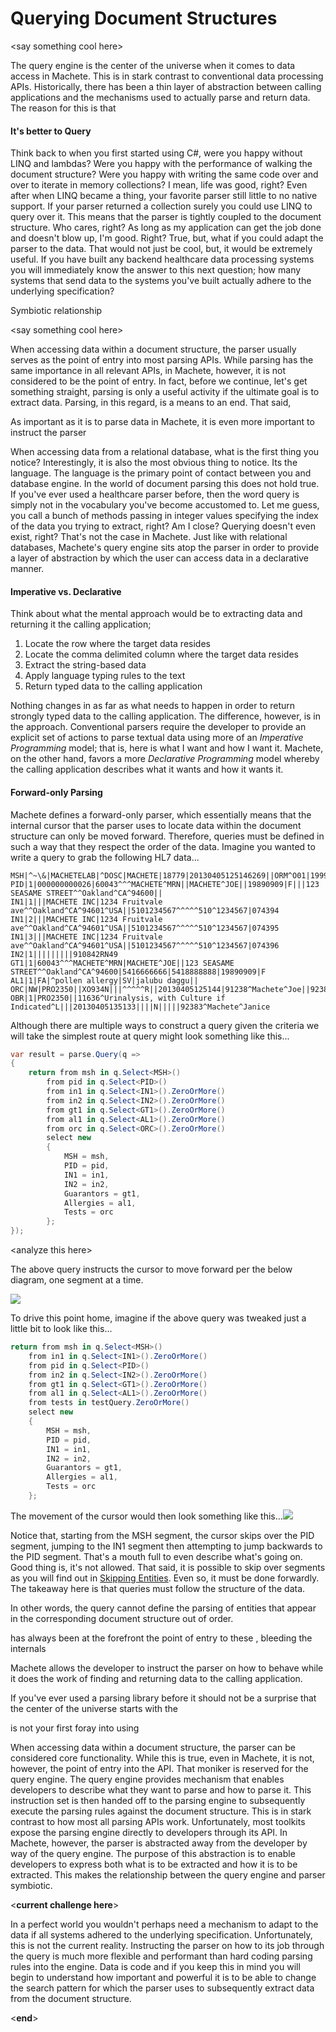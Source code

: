 # Querying Document Structures

&lt;say something cool here&gt;

The query engine is the center of the universe when it comes to data access in Machete. This is in stark contrast to conventional data processing APIs. Historically, there has been a thin layer of abstraction between calling applications and the mechanisms used to actually parse and return data. The reason for this is that

#### It's better to Query

Think back to when you first started using C\#, were you happy without LINQ and lambdas? Were you happy with the performance of walking the document structure? Were you happy with writing the same code over and over to iterate in memory collections? I mean, life was good, right? Even after when LINQ became a thing, your favorite parser still little to no native support. If your parser returned a collection surely you could use LINQ to query over it. This means that the parser is tightly coupled to the document structure. Who cares, right? As long as my application can get the job done and doesn't blow up, I'm good. Right? True, but, what if you could adapt the parser to the data. That would not just be cool, but, it would be extremely useful. If you have built any backend healthcare data processing systems you will immediately know the answer to this next question; how many systems that send data to the systems you've built actually adhere to the underlying specification?

Symbiotic relationship

&lt;say something cool here&gt;

When accessing data within a document structure, the parser usually serves as the point of entry into most parsing APIs. While parsing has the same importance in all relevant APIs, in Machete, however, it is not considered to be the point of entry. In fact, before we continue, let's get something straight, parsing is only a useful activity if the ultimate goal is to extract data. Parsing, in this regard, is a means to an end. That said,

As important as it is to parse data in Machete, it is even more important to instruct the parser

When accessing data from a relational database, what is the first thing you notice? Interestingly, it is also the most obvious thing to notice. Its the language. The language is the primary point of contact between you and database engine. In the world of document parsing this does not hold true. If you've ever used a healthcare parser before, then the word query is simply not in the vocabulary you've become accustomed to. Let me guess, you call a bunch of methods passing in integer values specifying the index of the data you trying to extract, right? Am I close? Querying doesn't even exist, right? That's not the case in Machete. Just like with relational databases, Machete's query engine sits atop the parser in order to provide a layer of abstraction by which the user can access data in a declarative manner.

#### Imperative vs. Declarative

Think about what the mental approach would be to extracting data and returning it the calling application;

1. Locate the row where the target data resides
2. Locate the comma delimited column where the target data resides
3. Extract the string-based data
4. Apply language typing rules to the text
5. Return typed data to the calling application

Nothing changes in as far as what needs to happen in order to return strongly typed data to the calling application. The difference, however, is in the approach. Conventional parsers require the developer to provide an explicit set of actions to parse textual data using more of an _Imperative Programming_ model; that is, here is what I want and how I want it. Machete, on the other hand, favors a more _Declarative Programming_ model whereby the calling application describes what it wants and how it wants it.

#### Forward-only Parsing

Machete defines a forward-only parser, which essentially means that the internal cursor that the parser uses to locate data within the document structure can only be moved forward. Therefore, queries must be defined in such a way that they respect the order of the data. Imagine you wanted to write a query to grab the following HL7 data...

```
MSH|^~\&|MACHETELAB|^DOSC|MACHETE|18779|20130405125146269||ORM^O01|1999077678|P|2.3|||AL|AL
PID|1|000000000026|60043^^^MACHETE^MRN||MACHETE^JOE||19890909|F|||123 SEASAME STREET^^Oakland^CA^94600||
IN1|1|||MACHETE INC|1234 Fruitvale ave^^Oakland^CA^94601^USA||5101234567^^^^^510^1234567|074394
IN1|2|||MACHETE INC|1234 Fruitvale ave^^Oakland^CA^94601^USA||5101234567^^^^^510^1234567|074395
IN1|3|||MACHETE INC|1234 Fruitvale ave^^Oakland^CA^94601^USA||5101234567^^^^^510^1234567|074396
IN2|1|||||||||910842RN49
GT1|1|60043^^^MACHETE^MRN|MACHETE^JOE||123 SEASAME STREET^^Oakland^CA^94600|5416666666|5418888888|19890909|F
AL1|1|FA|^pollen allergy|SV|jalubu daggu||
ORC|NW|PRO2350||XO934N|||^^^^^R||20130405125144|91238^Machete^Joe||92383^Machete^Janice
OBR|1|PRO2350||11636^Urinalysis, with Culture if Indicated^L|||20130405135133||||N|||||92383^Machete^Janice
```

Although there are multiple ways to construct a query given the criteria we will take the simplest route at query might look something like this...

```csharp
var result = parse.Query(q =>
{
    return from msh in q.Select<MSH>()
        from pid in q.Select<PID>()
        from in1 in q.Select<IN1>().ZeroOrMore()
        from in2 in q.Select<IN2>().ZeroOrMore()
        from gt1 in q.Select<GT1>().ZeroOrMore()
        from al1 in q.Select<AL1>().ZeroOrMore()
        from orc in q.Select<ORC>().ZeroOrMore()
        select new
        {
            MSH = msh,
            PID = pid,
            IN1 = in1,
            IN2 = in2,
            Guarantors = gt1,
            Allergies = al1,
            Tests = orc
        };
});
```

&lt;analyze this here&gt;

The above query instructs the cursor to move forward per the below diagram, one segment at a time.

![](/assets/ParsingCursor1.png)

To drive this point home, imagine if the above query was tweaked just a little bit to look like this...

```csharp
return from msh in q.Select<MSH>()
    from in1 in q.Select<IN1>().ZeroOrMore()
    from pid in q.Select<PID>()
    from in2 in q.Select<IN2>().ZeroOrMore()
    from gt1 in q.Select<GT1>().ZeroOrMore()
    from al1 in q.Select<AL1>().ZeroOrMore()
    from tests in testQuery.ZeroOrMore()
    select new
    {
        MSH = msh,
        PID = pid,
        IN1 = in1,
        IN2 = in2,
        Guarantors = gt1,
        Allergies = al1,
        Tests = orc
    };
```

The movement of the cursor would then look something like this...![](/assets/ParsingCursor2.png)

Notice that, starting from the MSH segment, the cursor skips over the PID segment, jumping to the IN1 segment then attempting to jump backwards to the PID segment. That's a mouth full to even describe what's going on. Good thing is, it's not allowed. That said, it is possible to skip over segments as you will find out in [Skipping Entities](/advance-querying/skipping-entities.md). Even so, it must be done forwardly. The takeaway here is that queries must follow the structure of the data.

In other words, the query cannot define the parsing of entities that appear in the corresponding document structure out of order.

has always been at the forefront the point of entry to these , bleeding the internals

Machete allows the developer to instruct the parser on how to behave while it does the work of finding and returning data to the calling application.

If you've ever used a parsing library before it should not be a surprise that the center of the universe starts with the

is not your first foray into using

When accessing data within a document structure, the parser can be considered core functionality. While this is true, even in Machete, it is not, however, the point of entry into the API. That moniker is reserved for the query engine. The query engine provides mechanism that enables developers to describe what they want to parse and how to parse it. This instruction set is  then handed off to the parsing engine to subsequently execute the parsing rules against the document structure. This is in stark contrast to how most all parsing APIs work. Unfortunately, most toolkits expose the parsing engine directly to developers through its API. In Machete, however, the parser is abstracted away from the developer by way of the query engine. The purpose of this abstraction is to enable developers to express both what is to be extracted and how it is to be extracted. This makes the relationship between the query engine and parser symbiotic.

&lt;**current challenge here**&gt;

In a perfect world you wouldn't perhaps need a mechanism to adapt to the data if all systems adhered to the underlying specification. Unfortunately, this is not the current reality. Instructing the parser on how to its job through the query is much more flexible and performant than hard coding parsing rules into the engine. Data is code and if you keep this in mind you will begin to understand how important and powerful it is to be able to change the search pattern for which the parser uses to subsequently extract data from the document structure.

&lt;**end**&gt;

#### 



